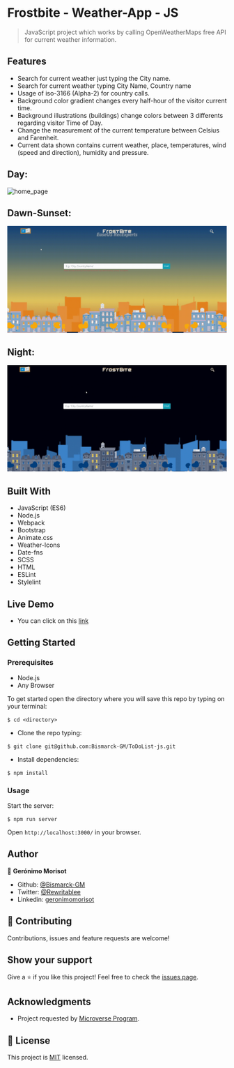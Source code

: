 # Frostbite - Weather-App - JS

> JavaScript project which works by calling OpenWeatherMaps free API for current weather information.

## Features

- Search for current weather just typing the City name.
- Search for current weather typing City Name, Country name
- Usage of iso-3166 (Alpha-2) for country calls.
- Background color gradient changes every half-hour of the visitor current time.
- Background illustrations (buildings) change colors between 3 differents regarding visitor Time of Day.
- Change the measurement of the current temperature between Celsius and Farenheit.
- Current data shown contains current weather, place, temperatures, wind (speed and direction), humidity and pressure.

## Day:
![home_page](./screenshotDAY.gif)
## Dawn-Sunset:
![home_page](./screenshotDS.gif)
## Night:
![home_page](./screenshotNIGHT.gif)

## Built With

- JavaScript (ES6)
- Node.js
- Webpack
- Bootstrap
- Animate.css
- Weather-Icons
- Date-fns
- SCSS
- HTML
- ESLint
- Stylelint

## Live Demo

- You can click on this [link](https://bismarck-gm.github.io/ToDoList-js/)

## Getting Started

### Prerequisites

- Node.js
- Any Browser

To get started open the directory where you will save this repo by typing on your terminal:

```
$ cd <directory>
```

- Clone the repo typing:

```
$ git clone git@github.com:Bismarck-GM/ToDoList-js.git
```

- Install dependencies:

```
$ npm install
```

### Usage

Start the server:

```
$ npm run server
```

Open `http://localhost:3000/` in your browser.

## Author

👤 **Gerónimo Morisot**

- Github: [@Bismarck-GM](https://github.com/Bismarck-GM)
- Twitter: [@Rewritablee](https://twitter.com/Rewritablee)
- Linkedin: [geronimomorisot](https://linkedin.com/in/geronimomorisot)

## 🤝 Contributing

Contributions, issues and feature requests are welcome!

## Show your support

Give a ⭐️ if you like this project!
Feel free to check the [issues page](issues/).

## Acknowledgments

- Project requested by [Microverse Program](https://www.microverse.org/).

## 📝 License

This project is [MIT](lic.url) licensed.
